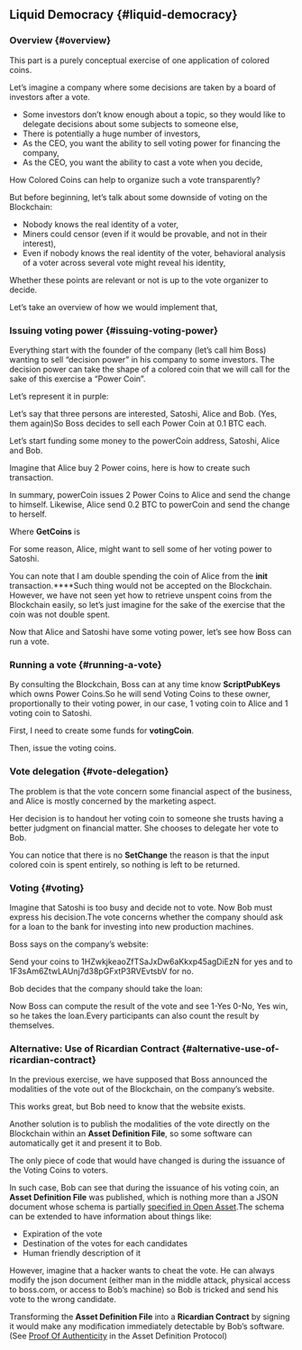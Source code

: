 ## Liquid Democracy {#liquid-democracy}

### Overview {#overview}

This part is a purely conceptual exercise of one application of colored coins.

Let’s imagine a company where some decisions are taken by a board of investors after a vote.

*   Some investors don’t know enough about a topic, so they would like to delegate decisions about some subjects to someone else,
*   There is potentially a huge number of investors,
*   As the CEO, you want the ability to sell voting power for financing the company,
*   As the CEO, you want the ability to cast a vote when you decide,

How Colored Coins can help to organize such a vote transparently?

But before beginning, let’s talk about some downside of voting on the Blockchain:

*   Nobody knows the real identity of a voter,
*   Miners could censor (even if it would be provable, and not in their interest),
*   Even if nobody knows the real identity of the voter, behavioral analysis of a voter across several vote might reveal his identity,

Whether these points are relevant or not is up to the vote organizer to decide.

Let’s take an overview of how we would implement that,

### Issuing voting power {#issuing-voting-power}

Everything start with the founder of the company (let’s call him Boss) wanting to sell “decision power” in his company to some investors. The decision power can take the shape of a colored coin that we will call for the sake of this exercise a “Power Coin”.

Let’s represent it in purple:

Let’s say that three persons are interested, Satoshi, Alice and Bob. (Yes, them again)So Boss decides to sell each Power Coin at 0.1 BTC each.

Let’s start funding some money to the powerCoin address, Satoshi, Alice and Bob.

Imagine that Alice buy 2 Power coins, here is how to create such transaction.

In summary, powerCoin issues 2 Power Coins to Alice and send the change to himself. Likewise, Alice send 0.2 BTC to powerCoin and send the change to herself.

Where **GetCoins** is

For some reason, Alice, might want to sell some of her voting power to Satoshi.

You can note that I am double spending the coin of Alice from the **init** transaction.****Such thing would not be accepted on the Blockchain. However, we have not seen yet how to retrieve unspent coins from the Blockchain easily, so let’s just imagine for the sake of the exercise that the coin was not double spent.

Now that Alice and Satoshi have some voting power, let’s see how Boss can run a vote.

### Running a vote {#running-a-vote}

By consulting the Blockchain, Boss can at any time know **ScriptPubKeys** which owns Power Coins.So he will send Voting Coins to these owner, proportionally to their voting power, in our case, 1 voting coin to Alice and 1 voting coin to Satoshi.

First, I need to create some funds for **votingCoin**.

Then, issue the voting coins.

### Vote delegation {#vote-delegation}

The problem is that the vote concern some financial aspect of the business, and Alice is mostly concerned by the marketing aspect.

Her decision is to handout her voting coin to someone she trusts having a better judgment on financial matter. She chooses to delegate her vote to Bob.

You can notice that there is no **SetChange** the reason is that the input colored coin is spent entirely, so nothing is left to be returned.

### Voting {#voting}

Imagine that Satoshi is too busy and decide not to vote. Now Bob must express his decision.The vote concerns whether the company should ask for a loan to the bank for investing into new production machines.

Boss says on the company’s website:

Send your coins to 1HZwkjkeaoZfTSaJxDw6aKkxp45agDiEzN for yes and to 1F3sAm6ZtwLAUnj7d38pGFxtP3RVEvtsbV for no.

Bob decides that the company should take the loan:

Now Boss can compute the result of the vote and see 1-Yes 0-No, Yes win, so he takes the loan.Every participants can also count the result by themselves.

### Alternative: Use of Ricardian Contract {#alternative-use-of-ricardian-contract}

In the previous exercise, we have supposed that Boss announced the modalities of the vote out of the Blockchain, on the company’s website.

This works great, but Bob need to know that the website exists.

Another solution is to publish the modalities of the vote directly on the Blockchain within an **Asset Definition File**, so some software can automatically get it and present it to Bob.

The only piece of code that would have changed is during the issuance of the Voting Coins to voters.

In such case, Bob can see that during the issuance of his voting coin, an **Asset Definition File** was published, which is nothing more than a JSON document whose schema is partially [specified in Open Asset](https://github.com/OpenAssets/open-assets-protocol/blob/master/asset-definition-protocol.mediawiki).The schema can be extended to have information about things like:

*   Expiration of the vote
*   Destination of the votes for each candidates
*   Human friendly description of it

However, imagine that a hacker wants to cheat the vote. He can always modify the json document (either man in the middle attack, physical access to boss.com, or access to Bob’s machine) so Bob is tricked and send his vote to the wrong candidate.

Transforming the **Asset Definition File** into a **Ricardian Contract** by signing it would make any modification immediately detectable by Bob’s software. (See [Proof Of Authenticity](https://github.com/OpenAssets/open-assets-protocol/blob/master/asset-definition-protocol.mediawiki) in the Asset Definition Protocol)